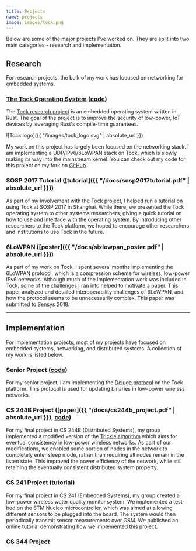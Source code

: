 ```yaml
---
title: Projects
name: projects
image: images/tock.png
---
```

Below are some of the major projects I've worked on. They are split into two
main categories - research and implementation.

## Research
For research projects, the bulk of my work has focused on networking for
embedded systems.

### [The Tock Operating System](https://www.tockos.org/) ([code](https://github.com/ptcrews/tock))

The [Tock research project](https://www.tockos.org) is an embedded operating
system written in Rust. The goal of the project is to improve the security of
low-power, IoT devices by leveraging Rust's compile-time guarantees.

![Tock logo]({{ "/images/tock_logo.svg" | absolute_url }})

My work on this project has largely been focused on the networking stack. I
am implementing a UDP/IPv6/6LoWPAN stack on Tock, which is slowly making its
way into the mainstream kernel. You can check out my code for this project
on my fork on [GitHub](https://github.com/ptcrews/tock).

### SOSP 2017 Tutorial ([tutorial]({{ "/docs/sosp2017tutorial.pdf" | absolute_url }}))

As part of my involvement with the Tock project, I helped run a tutorial on
using Tock at SOSP 2017 in Shanghai. While there, we presented the Tock
operating system to other systems researchers, giving a quick tutorial on how
to use and interface with the operating system. By introducing other researchers
to the Tock platform, we hoped to encourage other researchers and institutions
to use Tock in the future.

### 6LoWPAN ([poster]({{ "/docs/sixlowpan_poster.pdf" | absolute_url }}))

As part of my work on Tock, I spent several months implementing the 6LoWPAN
protocol, which is a compression scheme for wireless, low-power IPv6 networks.
Although much of the implementation work was included in Tock, some of the
challenges I ran into helped to motivate a paper. This paper analyzed and
detailed interoperability challenges of 6LoWPAN, and how the protocol seems to
be unnecessarily complex. This paper was submitted to Sensys 2018.

-------------------------------------------------------------------------------

## Implementation

For implementation projects, most of my projects have focused on embedded
systems, networking, and distributed systems. A collection of my work is listed
below.

### Senior Project ([code](https://github.com/ptcrews/tock/tree/deluge_protocol))

For my senior project, I am implementing the
[Deluge protocol](https://web.stanford.edu/class/cs244e/papers/deluge.pdf)
on the Tock platform. This protocol is used for updating binaries in low-power
wireless networks.

### CS 244B Project ([paper]({{ "/docs/cs244b_project.pdf" | absolute_url }}), [code](https://github.com/ptcrews/tock/tree/cs244b_trickle))

For my final project in CS 244B (Distributed Systems), my group implemented a
modified version of the
[Trickle algorithm](http://csl.stanford.edu/~pal/pubs/trickle-nsdi04.pdf)
which aims for eventual consistency in low-power wireless networks. As part of
our modifications, we enabled some portion of nodes in the network to completely
enter sleep mode, rather than requiring all nodes remain in the listen state.
This improved the power efficiency of the network, while still retaining the
eventually consistent distributed system property.

### CS 241 Project ([tutorial](http://www.instructables.com/id/Low-Energy-River-Quality-Monitor/))

For my final project in CS 241 (Embedded Systems), my group created a low-power
wireless water quality monitor system. We implemented a test-bed on the STM
Nucleo microcontroller, which was aimed at allowing different sensors to be
plugged into the board. The system would then periodically transmit sensor
measurements over GSM. We published an online tutorial demonstrating how we
implemented this project.

### CS 344 Project
